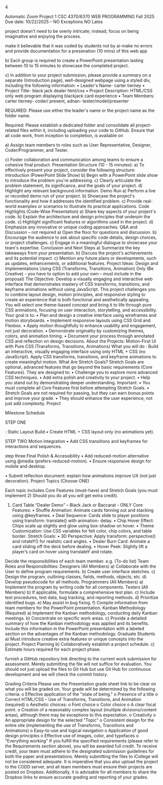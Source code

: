 
4

Automatic Zoom
Project 1
CSC 4370/6370 WEB PROGRAMMING
Fall 2025
Due date: 10/22/2025 – NO Exceptions NO Lates

project doesn't need to be overly intricate; instead, focus on being imaginative and enjoying the
process.

make it believable that it was coded by students not by ai-make no errors and provide documentation for a presenation (10 mins) of this web app

b) Each group is required to create a PowerPoint presentation lasting between 10 to 15 minutes to
showcase the completed project.

c) In addition to your project submission, please provide a summary on a separate (Introduction
page), well-designed webpage using a styled div, including the following information:
• Leader's Name- carter tierney
• Project Title- black jack dealer html/css 
• Project Description: HTML/CSS only web program displaying blackjack card experience
• Team Members: carter tierney- coder/ present, adnan- tester/model/presenter

REQUIRED:
Please use either the leader's name or the project name as the folder name.

Required: Please establish a dedicated folder and consolidate all project-related files within it, including
uploading your code to GitHub. Ensure that all code work, from inception to completion, is available on

a) Assign team members to roles such as User Representative, Designer, Coder/Programmer, and
Tester.

c) Foster collaboration and communication among teams to ensure a cohesive final product.
Presentation Structure (10 - 15 minutes):
a) To effectively present your project, consider the following structure:
Introduction (PowerPoint Slide Show)
b) Begin with a PowerPoint slide show to introduce the problem you're addressing.
c) Clearly articulate the problem statement, its significance, and the goals of your project.
d) Highlight any relevant background information.
Demo Run
a) Perform a live or recorded demo run of your project.
b) Showcase the project's functionality and how it addresses the identified problem.
c) Provide real-world examples or scenarios to illustrate its practical applications.
Code Highlights (Code-Wise Presentation)
a) Share key aspects of your project's code.
b) Explain the architecture and design principles that underpin the code.
c) Highlight significant features or algorithms used in the project.
d) Emphasize any innovative or unique coding approaches.
Q&A and Discussion – not required
a) Open the floor for questions and discussion.
b) Encourage the audience to ask about specific code details, design choices, or project challenges.
c) Engage in a meaningful dialogue to showcase your team's expertise.
Conclusion and Next Steps
a) Summarize the key takeaways from your presentation.
b) Discuss the project's achievements and its potential impact.
c) Mention any future plans or developments, such as updates, enhancements, or additional
features.
Project Ideas: Design and Implementations Using CSS (Transforms, Transitions, Animation) Only
(Be Creative) - you have to option to add your own – must include in the proposal)
The Objective:
Develop a visually engaging and interactive web interface that demonstrates mastery of CSS
transforms, transitions, and keyframe animations without using JavaScript. This project challenges you
to combine layout design, motion principles, and responsive styling to create an experience that is
both functional and aesthetically appealing. You will select one theme-based concept and bring it to life
through pure CSS animations, focusing on user interaction, storytelling, and accessibility.
Your goal is to:
• Plan and design a creative interface using wireframes and motion storyboards.
• Implement responsive layouts using CSS Grid and Flexbox.
• Apply motion thoughtfully to enhance usability and engagement, not just decoration.
• Demonstrate originality by customizing themes, colors, and animation timing.
• Document your process through annotated CSS and reflection on design decisions.
About the Projects: Motion-First UI with Pure CSS (Transforms, Transitions, Animations)
What you will do : Build an interactive, visually engaging interface using only HTML + CSS (no
JavaScript). Apply CSS transforms, transitions, and keyframe animations to create meaningful motion.
What Are Stretch Goals?
Stretch Goals are optional, advanced features that go beyond the basic requirements (Core Features).
They are designed to:
• Challenge you to explore more advanced CSS techniques.
• Add extra polish and creativity to your project.
• Help you stand out by demonstrating deeper understanding.
Important:
• You must complete all Core Features first before attempting Stretch Goals.
• Stretch Goals are not required for passing, but they can earn bonus points and improve your
grade.
• They should enhance the user experience, not just add complexity.
Project 

Milestone Schedule

STEP ONE

: Static Layout Build
• Create HTML + CSS layout only (no animations yet).

STEP TWO  Motion Integration
• Add CSS transitions and keyframes for interactions and sequences.

step three Final Polish & Accessibility
• Add reduced-motion alternative using @media (prefers-reduced-motion).
• Ensure responsive design for mobile and desktop.

• Submit reflection document: explain how animations improve UX (not just decoration).
Project Topics (Choose ONE)


Each topic includes Core Features (must-have) and Stretch Goals (you must implement 2) Should you
do all you will get extra credit).




1) Card Table “Dealer Demo” – Black Jack or Baccarat - ONLY
Core Features:
• Shuffle Animation: Animate cards fanning out and stacking using @keyframes.
• Deal Sequence: Cards slide to player positions using transform: translate() with animation-
delay.
• Chip Hover Effect: Chips scale up slightly and glow using box-shadow on hover.
• Theme Customization: Use CSS variables for felt color, chip colors, and table border.
Stretch Goals:
• 3D Perspective: Apply transform: perspective() and rotateY() for realistic card angles.
• Dealer Burn Card: Animate a card sliding off the deck before dealing.
• Hover Peek: Slightly lift a player’s card on hover using translateY and rotate.

Decide the responsibilities of each team member. e.g. (To-do list)
Team Roles and Responsibilities:
Designers (All Members)
a) Collaborate with the User to define program requirements.
b) Create user interface sketches.
c) Design the program, outlining classes, fields, methods, objects, etc.
d) Develop pseudocode for all methods.
Programmers (All Members)
a) Implement the program by writing code for all components.
Testers (All Members)
b) If applicable, formulate a comprehensive test plan.
c) Include test procedures, test data, bug tracking, and reporting methods.
d) Prioritize identified bugs.
e) May assist in bug fixing.
f) Compile information from team members for the PowerPoint presentation.
Kanban Methodology (Required)
a) Implement the Kanban methodology, conducting daily Kanban meetings.
b) Concentrate on specific work areas.
c) Provide a detailed summary of how the Kanban methodology was applied and its benefits.
Include this information in the PowerPoint presentation with a labeled section on the
advantages of the Kanban methodology.
Graduate Students
a) Must introduce creative extra features or unique concepts into the project.
Project Planning
b) Collaboratively establish a project schedule.
c) Estimate hours required for each project phase.

furnish a GitHub repository link directing to the current work submission for assessment. Merely
submitting the file will not suffice for evaluation. You should not just upload the files to Git Hub but
use Git Hub for continuous development and we will check the commit history.



Grading Criteria
Please see the Presentation grade sheet link to be clear on what you will be graded on.
Your grade will be determined by the following criteria:
o Effective application of the "state of being."
o Presence of a title
o Correct HTML/CSS – Use of Transforms, Transitions, and Animation (required)
o Aesthetic choices:
o Font choice
o Color choice
o A clear focal point.
o Creation of a reasonably complex layout (multiple divisions/content areas), although there may
be exceptions to this expectation.
o Creativity
o An appropriate design for the selected "Topic"
o Consistent design for the entire site (implementing the use of Transforms, Transitions and
Animations)
o Easy-to-use and logical navigation
o Application of good design principles
o Effective use of images, color, and typefaces
o "Everything working"
If you fulfill the specified requirements (please refer to the Requirements section above), you will be
awarded full credit. To receive credit, your team must adhere to the designated submission guidelines
for both the paper and presentations. Merely submitting the files to iCollege will not be considered
adequate. It is imperative that you also upload the project to the CODD server, and all team members
must ensure their projects are posted on Dropbox. Additionally, it is advisable for all members to share
the Dropbox links to ensure accurate grading and reporting of your grades.